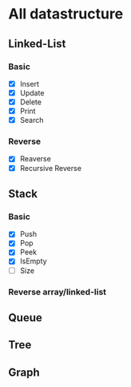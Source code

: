 # All datastructure

## Linked-List

### Basic

- [X] Insert
- [X] Update
- [X] Delete
- [X] Print
- [X] Search

### Reverse

- [X] Reaverse
- [X] Recursive Reverse

## Stack

### Basic

- [X] Push
- [X] Pop
- [X] Peek
- [X] IsEmpty
- [ ] Size

### Reverse array/linked-list

## Queue

## Tree

## Graph
